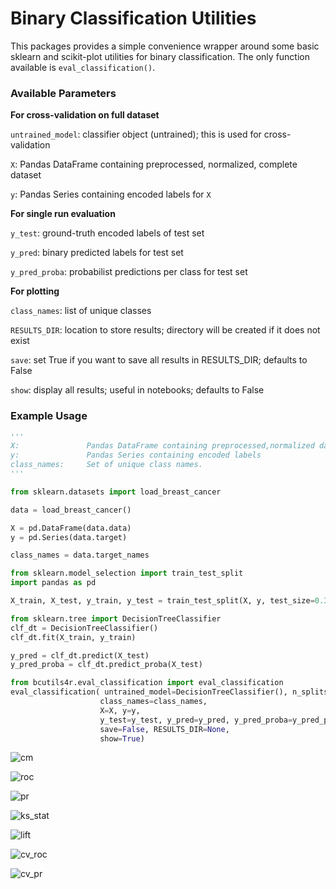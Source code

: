 # Binary Classification Utilities

This packages provides a simple convenience wrapper around some basic sklearn and scikit-plot utilities for binary classification. The only function available is `eval_classification()`.

### Available Parameters

**For cross-validation on full dataset**

`untrained_model`: classifier object (untrained); this is used for cross-validation

`X`: Pandas DataFrame containing preprocessed, normalized, complete dataset

`y`: Pandas Series containing encoded labels for `X`

**For single run evaluation**

`y_test`: ground-truth encoded labels of test set

`y_pred`: binary predicted labels for test set

`y_pred_proba`: probabilist predictions per class for test set

**For plotting**

`class_names`: list of unique classes

`RESULTS_DIR`: location to store results; directory will be created if it does not exist

`save`: set True if you want to save all results in RESULTS_DIR; defaults to False

`show`: display all results; useful in notebooks; defaults to False

### Example Usage
```python
'''
X:               Pandas DataFrame containing preprocessed,normalized data matrix
y:               Pandas Series containing encoded labels
class_names:     Set of unique class names.
'''

from sklearn.datasets import load_breast_cancer

data = load_breast_cancer()

X = pd.DataFrame(data.data)
y = pd.Series(data.target)

class_names = data.target_names

from sklearn.model_selection import train_test_split
import pandas as pd

X_train, X_test, y_train, y_test = train_test_split(X, y, test_size=0.3,random_state=42)

from sklearn.tree import DecisionTreeClassifier
clf_dt = DecisionTreeClassifier()
clf_dt.fit(X_train, y_train)

y_pred = clf_dt.predict(X_test)
y_pred_proba = clf_dt.predict_proba(X_test)

from bcutils4r.eval_classification import eval_classification
eval_classification( untrained_model=DecisionTreeClassifier(), n_splits=5,
                    class_names=class_names, 
                    X=X, y=y, 
                    y_test=y_test, y_pred=y_pred, y_pred_proba=y_pred_proba, 
                    save=False, RESULTS_DIR=None,
                    show=True)

```
<!-- ### Confusion Matrix -->
![cm](tests/example_classification/results/confusion_matrix.png)
<!-- ![cm](https://github.com/rutujagurav/bcutils4r/blob/master/tests/example_classification/results/confusion_matrix.png) -->

<!-- ### Class-wise ROC curve -->
![roc](tests/example_classification/results/classwise_roc_curve.png)
<!-- ![roc](https://github.com/rutujagurav/bcutils4r/blob/master/tests/example_classification/results/classwise_roc_curve.png) -->

<!-- ### Class-wise PR curve -->
![pr](tests/example_classification/results/classwise_pr_curve.png)
<!-- ![pr](https://github.com/rutujagurav/bcutils4r/blob/master/tests/example_classification/results/classwise_pr_curve.png) -->

<!-- ### KS statistic  -->
![ks_stat](tests/example_classification/results/ks_stat.png)
<!-- ![ks_stat](https://github.com/rutujagurav/bcutils4r/blob/master/tests/example_classification/results/ks_stat.png) -->

<!-- ### Lift Curve  -->
![lift](tests/example_classification/results/lift_curve.png)
<!-- ![lift](https://github.com/rutujagurav/bcutils4r/blob/master/tests/example_classification/results/lift_curve.png) -->

<!-- ### Cross-validated ROC curves -->
![cv_roc](tests/example_classification/results/crossvalidation_roc_curve.png)
<!-- ![cv_roc](https://github.com/rutujagurav/bcutils4r/blob/master/tests/example_classification/results/crossvalidation_roc_curve.png) -->

<!-- ### Cross-validated PR curves -->
![cv_pr](tests/example_classification/results/crossvalidation_pr_curve.png)
<!-- ![cv_pr](https://github.com/rutujagurav/bcutils4r/blob/master/tests/example_classification/results/crossvalidation_pr_curve.png) -->